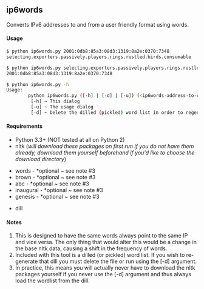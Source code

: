 ## ip6words

Converts IPv6 addresses to and from a user friendly format using words.

#### Usage

```bash
$ python ip6words.py 2001:0db8:85a3:08d3:1319:8a2e:0370:7348
selecting.exporters.passively.players.rings.rustled.birds.consumable

$ python ip6words.py selecting.exporters.passively.players.rings.rustled.birds.consumable
2001:0db8:85a3:08d3:1319:8a2e:0370:7348

$ python ip6words.py -h
Usage:
        python ip6words.py ([-h] | [-d] | [-u]) (<ip6words-address-to-convert> | <ipv6-to-convert>)
         [-h] ~ This dialog
         [-u] ~ The usage dialog
         [-d] ~ Delete the dilled (pickled) word list in order to regenerate it before executing
```

#### Requirements

- Python 3.3+ (NOT tested at all on Python 2)
- nltk (*will download these packages on first run if you do not have them already, download them yourself beforehand if you'd like to choose the download directory*)
 + words - \*optional ~ see note #3
 + brown - \*optional ~ see note #3
 + abc - \*optional ~ see note #3
 + inaugural - \*optional ~ see note #3
 + genesis - \*optional ~ see note #3
- dill


#### Notes

1. This is designed to have the same words always point to the same IP and vice versa. The only thing that
would alter this would be a change in the base nltk data, causing a shift in the frequency of words.
2. Included with this tool is a dilled (or pickled) word list. If you wish to re-generate that dill you
must delete the file or run using the \[-d] argument.
3. In practice, this means you will actually never have to download the nltk packages yourself if you never
use the \[-d] argument and thus always load the wordlist from the dill.